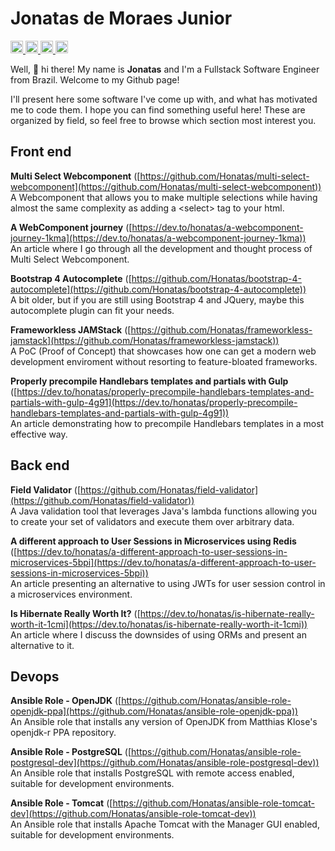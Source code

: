 # Jonatas de Moraes Junior

<a href="https://www.linkedin.com/in/jonatas-de-moraes-junior-b9b6741a">
  <img src="https://img.shields.io/badge/-Jonatas%20de%20Moraes%20Junior-blue?style=plastic&logo=Linkedin&logoColor=white" style="height:20px"/>
</a>
<a href="https://dev.to/honatas">
  <img src="https://img.shields.io/badge/-Honatas-black?style=plastic&logo=dev-dot-to&logoColor=white" style="height:20px"/>
</a>
<a href="mailto:jmoraes@gmail.com">
  <img src="https://img.shields.io/badge/-jmoraes@gmail.com-red?style=plastic&logo=Gmail&logoColor=white&link=mailto:jmoraes@gmail.com" style="height:20px"/>
</a>
<a href="https://github.com/honatas/?tab=follow">
  <img src="https://img.shields.io/github/followers/honatas?label=Follow&style=social" style="height:20px"/>
</a>
  
Well, 👋 hi there! My name is **Jonatas** and I'm a Fullstack Software Engineer from Brazil. Welcome to my Github page!  

I'll present here some software I've come up with, and what has motivated me to code them. I hope you can find something useful here! These are organized by field, so feel free to browse which section most interest you.

## Front end

**Multi Select Webcomponent** ([https://github.com/Honatas/multi-select-webcomponent](https://github.com/Honatas/multi-select-webcomponent))  
A Webcomponent that allows you to make multiple selections while having almost the same complexity as adding a \<select\> tag to your html.  

**A WebComponent journey** ([https://dev.to/honatas/a-webcomponent-journey-1kma](https://dev.to/honatas/a-webcomponent-journey-1kma))  
An article where I go through all the development and thought process of Multi Select Webcomponent.  

**Bootstrap 4 Autocomplete** ([https://github.com/Honatas/bootstrap-4-autocomplete](https://github.com/Honatas/bootstrap-4-autocomplete))  
A bit older, but if you are still using Bootstrap 4 and JQuery, maybe this autocomplete plugin can fit your needs.  

**Frameworkless JAMStack** ([https://github.com/Honatas/frameworkless-jamstack](https://github.com/Honatas/frameworkless-jamstack))  
A PoC (Proof of Concept) that showcases how one can get a modern web development enviroment without resorting to feature-bloated frameworks.

**Properly precompile Handlebars templates and partials with Gulp** ([https://dev.to/honatas/properly-precompile-handlebars-templates-and-partials-with-gulp-4g91](https://dev.to/honatas/properly-precompile-handlebars-templates-and-partials-with-gulp-4g91))  
An article demonstrating how to precompile Handlebars templates in a most effective way.  


## Back end

**Field Validator** ([https://github.com/Honatas/field-validator](https://github.com/Honatas/field-validator))  
A Java validation tool that leverages Java's lambda functions allowing you to create your set of validators and execute them over arbitrary data.  

**A different approach to User Sessions in Microservices using Redis** ([https://dev.to/honatas/a-different-approach-to-user-sessions-in-microservices-5bpi](https://dev.to/honatas/a-different-approach-to-user-sessions-in-microservices-5bpi))  
An article presenting an alternative to using JWTs for user session control in a microservices environment.  

**Is Hibernate Really Worth It?** ([https://dev.to/honatas/is-hibernate-really-worth-it-1cmi](https://dev.to/honatas/is-hibernate-really-worth-it-1cmi))  
An article where I discuss the downsides of using ORMs and present an alternative to it.  


## Devops

**Ansible Role - OpenJDK** ([https://github.com/Honatas/ansible-role-openjdk-ppa](https://github.com/Honatas/ansible-role-openjdk-ppa))  
An Ansible role that installs any version of OpenJDK from Matthias Klose's openjdk-r PPA repository.  

**Ansible Role - PostgreSQL** ([https://github.com/Honatas/ansible-role-postgresql-dev](https://github.com/Honatas/ansible-role-postgresql-dev))  
An Ansible role that installs PostgreSQL with remote access enabled, suitable for development environments.  

**Ansible Role - Tomcat** ([https://github.com/Honatas/ansible-role-tomcat-dev](https://github.com/Honatas/ansible-role-tomcat-dev))  
An Ansible role that installs Apache Tomcat with the Manager GUI enabled, suitable for development environments.
